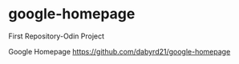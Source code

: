 # google-homepage
First Repository-Odin Project

Google Homepage
https://github.com/dabyrd21/google-homepage
